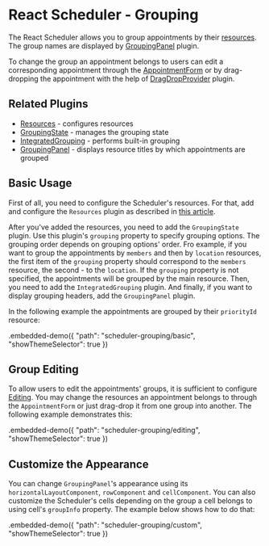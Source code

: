 # React Scheduler - Grouping

The React Scheduler allows you to group appointments by their [resources](../reference/resources.md). The group names are displayed by [GroupingPanel](../reference/grouping-panel.md) plugin.

To change the group an appointment belongs to users can edit a corresponding appointment through the [AppointmentForm](../reference/appointment-form.md) or by drag-dropping the appointment with the help of [DragDropProvider](../reference/drag-drop-provider.md) plugin.

## Related Plugins

- [Resources](../reference/resources.md) - configures resources
- [GroupingState](../reference/grouping-state.md) - manages the grouping state
- [IntegratedGrouping](../reference/integrated-grouping.md) - performs built-in grouping
- [GroupingPanel](../reference/grouping-panel.md) - displays resource titles by which appointments are grouped

## Basic Usage

First of all, you need to configure the Scheduler's resources. For that, add and configure the `Resources` plugin as described in [this article](./resources.md).

After you've added the resources, you need to add the `GroupingState` plugin. Use this plugin's `grouping` property to specify grouping options. The grouping order depends on grouping options' order. Fro example, if you want to group the appointments by `members` and then by `location` resources, the first item of the `grouping` property should correspond to the `members` resource, the second - to the `location`. If the `grouping` property is not specified, the appointments will be grouped by the main resource. Then, you need to add the `IntegratedGrouping` plugin. And finally, if you want to display grouping headers, add the `GroupingPanel` plugin.

In the following example the appointments are grouped by their `priorityId` resource:

.embedded-demo({ "path": "scheduler-grouping/basic", "showThemeSelector": true })

## Group Editing

To allow users to edit the appointments' groups, it is sufficient to configure [Editing](./editing.md). You may change the resources an appointment belongs to through the `AppointmentForm` or just drag-drop it from one group into another. The following example demonstrates this:

.embedded-demo({ "path": "scheduler-grouping/editing", "showThemeSelector": true })

## Customize the Appearance

You can change `GroupingPanel`'s appearance using its `horizontalLayoutComponent`, `rowComponent` and `cellComponent`. You can also customize the Scheduler's cells depending on the group a cell belongs to using cell's `groupInfo` property. The example below shows how to do that:

.embedded-demo({ "path": "scheduler-grouping/custom", "showThemeSelector": true })
